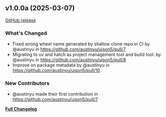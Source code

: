<!-- markdownlint-disable MD024 -->

## v1.0.0a (2025-03-07)

[GitHub release](https://github.com/austinyu/ujson5/releases/tag/v1.0.0a)

### What's Changed

- Fixed wrong wheel name generated by shallow clone repo in CI by @austinyu in https://github.com/austinyu/ujson5/pull/7
- Migrating to uv and hatch as project management tool and build tool. by @austinyu in https://github.com/austinyu/ujson5/pull/8
- Improve on package metadata by @austinyu in https://github.com/austinyu/ujson5/pull/10

### New Contributors

- @austinyu made their first contribution in https://github.com/austinyu/ujson5/pull/7

[**Full Changelog**](https://github.com/austinyu/ujson5/compare/v1.0.0...v1.0.0a)

<!-- PyPI README description limit -->
